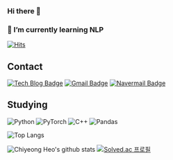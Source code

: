 ### Hi there 👋

<!--
**mooncy0421/mooncy0421** is a ✨ _special_ ✨ repository because its `README.md` (this file) appears on your GitHub profile.

Here are some ideas to get you started:

- 🔭 I’m currently working on ...
- 🌱 I’m currently learning ...
- 👯 I’m looking to collaborate on ...
- 🤔 I’m looking for help with ...
- 💬 Ask me about ...
- 📫 How to reach me: ...
- 😄 Pronouns: ...
- ⚡ Fun fact: ...
-->

<div>

### 🌱 I’m currently learning NLP 
  
[![Hits](https://hits.seeyoufarm.com/api/count/incr/badge.svg?url=https%3A%2F%2Fgithub.com%2Fmooncy0421&count_bg=%2379C83D&title_bg=%23555555&icon=&icon_color=%23E7E7E7&title=hits&edge_flat=false)](https://hits.seeyoufarm.com)

</div>

<div>

## Contact
  
[![Tech Blog Badge](http://img.shields.io/badge/Velog-20C997?style=flat-square&logo=Velog&logoColor=white&link=https://velog.io/@mooncy0421)](https://velog.io/@mooncy0421)
[![Gmail Badge](https://img.shields.io/badge/Gmail-d14836?style=flat-square&logo=Gmail&logoColor=white&link=mailto:ch21720977@gmail.com)](mailto:ch21720977@gmail.com)
[![Navermail Badge](https://img.shields.io/badge/Naver-03C75A?style=flat-square&logo=Naver&logoColor=white&link=mailto:co1504@naver.com)](mailto:co1504@naver.com)

  
## Studying
  
![Python](http://img.shields.io/badge/Python-3776AB?style=flat-square&logo=Python&logoColor=white&link=https://www.python.org/)
![PyTorch](http://img.shields.io/badge/PyTorch-EE4C2C?style=flat-square&logo=PyTorch&logoColor=white&link=https://pytorch.org/)
![C++](http://img.shields.io/badge/C++-00599C?style=flat-square&logo=C%2B%2B&logoColor=white)
![Pandas](http://img.shields.io/badge/pandas-150458?style=flat-square&logo=pandas&logoColor=white)
  
</div>
  
<div>

![Top Langs](https://github-readme-stats.vercel.app/api/top-langs/?username=mooncy0421&layout=compact&theme=vue-dark)

</div>

<div>

![Chiyeong Heo's github stats](https://github-readme-stats.vercel.app/api?username=mooncy0421&show_icons=true&theme=vue-dark)
[![Solved.ac
프로필](http://mazassumnida.wtf/api/v2/generate_badge?boj=mooncy0421)](https://solved.ac/mooncy0421)

</div>
